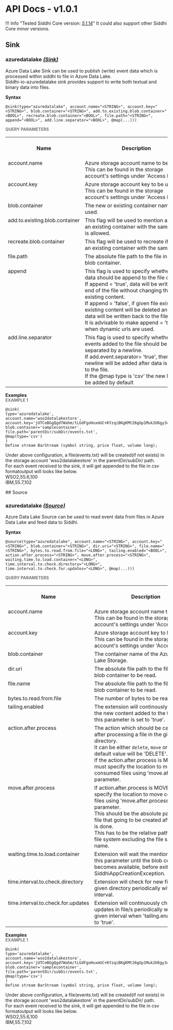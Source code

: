 # API Docs - v1.0.1

!!! Info "Tested Siddhi Core version: *<a target="_blank" href="http://siddhi.io/en/v5.1/docs/query-guide/">5.1.14</a>*"
    It could also support other Siddhi Core minor versions.

## Sink

### azuredatalake *<a target="_blank" href="http://siddhi.io/en/v5.1/docs/query-guide/#sink">(Sink)</a>*
<p></p>
<p style="word-wrap: break-word;margin: 0;">Azure Data Lake Sink can be used to publish (write) event data which is processed within siddhi to file in Azure Data Lake.<br>Siddhi-io-azuredatalake sink provides support to write both textual and binary data into files.</p>
<p></p>
<span id="syntax" class="md-typeset" style="display: block; font-weight: bold;">Syntax</span>

```
@sink(type="azuredatalake", account.name="<STRING>", account.key="<STRING>", blob.container="<STRING>", add.to.existing.blob.container="<BOOL>", recreate.blob.container="<BOOL>", file.path="<STRING>", append="<BOOL>", add.line.separator="<BOOL>", @map(...)))
```

<span id="query-parameters" class="md-typeset" style="display: block; color: rgba(0, 0, 0, 0.54); font-size: 12.8px; font-weight: bold;">QUERY PARAMETERS</span>
<table>
    <tr>
        <th>Name</th>
        <th style="min-width: 20em">Description</th>
        <th>Default Value</th>
        <th>Possible Data Types</th>
        <th>Optional</th>
        <th>Dynamic</th>
    </tr>
    <tr>
        <td style="vertical-align: top">account.name</td>
        <td style="vertical-align: top; word-wrap: break-word"><p style="word-wrap: break-word;margin: 0;">Azure storage account name to be used. This can be found in the storage account's settings under 'Access Keys'</p></td>
        <td style="vertical-align: top"></td>
        <td style="vertical-align: top">STRING</td>
        <td style="vertical-align: top">No</td>
        <td style="vertical-align: top">No</td>
    </tr>
    <tr>
        <td style="vertical-align: top">account.key</td>
        <td style="vertical-align: top; word-wrap: break-word"><p style="word-wrap: break-word;margin: 0;">Azure storage account key to be used. This can be found in the storage account's settings under 'Access Keys'</p></td>
        <td style="vertical-align: top"></td>
        <td style="vertical-align: top">STRING</td>
        <td style="vertical-align: top">No</td>
        <td style="vertical-align: top">No</td>
    </tr>
    <tr>
        <td style="vertical-align: top">blob.container</td>
        <td style="vertical-align: top; word-wrap: break-word"><p style="word-wrap: break-word;margin: 0;">The new or existing container name to be used.</p></td>
        <td style="vertical-align: top"></td>
        <td style="vertical-align: top">STRING</td>
        <td style="vertical-align: top">No</td>
        <td style="vertical-align: top">No</td>
    </tr>
    <tr>
        <td style="vertical-align: top">add.to.existing.blob.container</td>
        <td style="vertical-align: top; word-wrap: break-word"><p style="word-wrap: break-word;margin: 0;">This flag will be used to mention adding to an existing container with the same name is allowed.</p></td>
        <td style="vertical-align: top">true</td>
        <td style="vertical-align: top">BOOL</td>
        <td style="vertical-align: top">Yes</td>
        <td style="vertical-align: top">No</td>
    </tr>
    <tr>
        <td style="vertical-align: top">recreate.blob.container</td>
        <td style="vertical-align: top; word-wrap: break-word"><p style="word-wrap: break-word;margin: 0;">This flag will be used to recreate if there is an existing container with the same name.</p></td>
        <td style="vertical-align: top">false</td>
        <td style="vertical-align: top">BOOL</td>
        <td style="vertical-align: top">Yes</td>
        <td style="vertical-align: top">No</td>
    </tr>
    <tr>
        <td style="vertical-align: top">file.path</td>
        <td style="vertical-align: top; word-wrap: break-word"><p style="word-wrap: break-word;margin: 0;">The absolute file path to the file in the blob container.</p></td>
        <td style="vertical-align: top"></td>
        <td style="vertical-align: top">STRING</td>
        <td style="vertical-align: top">No</td>
        <td style="vertical-align: top">No</td>
    </tr>
    <tr>
        <td style="vertical-align: top">append</td>
        <td style="vertical-align: top; word-wrap: break-word"><p style="word-wrap: break-word;margin: 0;">This flag is used to specify whether the data should be append to the file or not.<br>If append = 'true', data will be write at the end of the file without changing the existing content.<br>If append = 'false', if given file exists, existing content will be deleted and then data will be written back to the file.<br>It is advisable to make append = 'true' when dynamic urls are used.</p></td>
        <td style="vertical-align: top">true</td>
        <td style="vertical-align: top">BOOL</td>
        <td style="vertical-align: top">Yes</td>
        <td style="vertical-align: top">No</td>
    </tr>
    <tr>
        <td style="vertical-align: top">add.line.separator</td>
        <td style="vertical-align: top; word-wrap: break-word"><p style="word-wrap: break-word;margin: 0;">This flag is used to specify whether events added to the file should be separated by a newline.<br>If add.event.separator= 'true', then a newline will be added after data is added to the file.<br>If the @map type is 'csv' the new line will be added by default</p></td>
        <td style="vertical-align: top">true</td>
        <td style="vertical-align: top">BOOL</td>
        <td style="vertical-align: top">Yes</td>
        <td style="vertical-align: top">No</td>
    </tr>
</table>

<span id="examples" class="md-typeset" style="display: block; font-weight: bold;">Examples</span>
<span id="example-1" class="md-typeset" style="display: block; color: rgba(0, 0, 0, 0.54); font-size: 12.8px; font-weight: bold;">EXAMPLE 1</span>
```
@sink(
type='azuredatalake', 
account.name='wso2datalakestore', 
account.key='jUTCeBGgQgd7Wahm/tLGdFgoHuxmUC+KYzqiBKgKMt26gGp1Muk2U6gy34A3oqogQ4EX3+9SGUlXKHQNALeYqQ==', 
blob.container='samplecontainer', 
file.path='parentDir/subDir/events.txt', 
@map(type='csv')
)
Define stream BarStream (symbol string, price float, volume long);
```
<p></p>
<p style="word-wrap: break-word;margin: 0;">Under above configuration, a file(events.txt) will be created(if not exists) in the storage account 'wso2datalakestore' in the parentDir/subDir/ path.<br>For each event received to the sink, it will get appended to the file in csv formatoutput will looks like below.<br>WSO2,55.6,100<br>IBM,55.7,102</p>
<p></p>
## Source

### azuredatalake *<a target="_blank" href="http://siddhi.io/en/v5.1/docs/query-guide/#source">(Source)</a>*
<p></p>
<p style="word-wrap: break-word;margin: 0;">Azure Data Lake Source can be used to read event data from files in Azure Data Lake and feed data to Siddhi.</p>
<p></p>
<span id="syntax" class="md-typeset" style="display: block; font-weight: bold;">Syntax</span>

```
@source(type="azuredatalake", account.name="<STRING>", account.key="<STRING>", blob.container="<STRING>", dir.uri="<STRING>", file.name="<STRING>", bytes.to.read.from.file="<LONG>", tailing.enabled="<BOOL>", action.after.process="<STRING>", move.after.process="<STRING>", waiting.time.to.load.container="<LONG>", time.interval.to.check.directory="<LONG>", time.interval.to.check.for.updates="<LONG>", @map(...)))
```

<span id="query-parameters" class="md-typeset" style="display: block; color: rgba(0, 0, 0, 0.54); font-size: 12.8px; font-weight: bold;">QUERY PARAMETERS</span>
<table>
    <tr>
        <th>Name</th>
        <th style="min-width: 20em">Description</th>
        <th>Default Value</th>
        <th>Possible Data Types</th>
        <th>Optional</th>
        <th>Dynamic</th>
    </tr>
    <tr>
        <td style="vertical-align: top">account.name</td>
        <td style="vertical-align: top; word-wrap: break-word"><p style="word-wrap: break-word;margin: 0;">Azure storage account name to be used. This can be found in the storage account's settings under 'Access Keys'</p></td>
        <td style="vertical-align: top"></td>
        <td style="vertical-align: top">STRING</td>
        <td style="vertical-align: top">No</td>
        <td style="vertical-align: top">No</td>
    </tr>
    <tr>
        <td style="vertical-align: top">account.key</td>
        <td style="vertical-align: top; word-wrap: break-word"><p style="word-wrap: break-word;margin: 0;">Azure storage account key to be used. This can be found in the storage account's settings under 'Access Keys'</p></td>
        <td style="vertical-align: top"></td>
        <td style="vertical-align: top">STRING</td>
        <td style="vertical-align: top">No</td>
        <td style="vertical-align: top">No</td>
    </tr>
    <tr>
        <td style="vertical-align: top">blob.container</td>
        <td style="vertical-align: top; word-wrap: break-word"><p style="word-wrap: break-word;margin: 0;">The container name of the Azure Data Lake Storage.</p></td>
        <td style="vertical-align: top"></td>
        <td style="vertical-align: top">STRING</td>
        <td style="vertical-align: top">No</td>
        <td style="vertical-align: top">No</td>
    </tr>
    <tr>
        <td style="vertical-align: top">dir.uri</td>
        <td style="vertical-align: top; word-wrap: break-word"><p style="word-wrap: break-word;margin: 0;">The absolute file path to the file in the blob container to be read.</p></td>
        <td style="vertical-align: top"></td>
        <td style="vertical-align: top">STRING</td>
        <td style="vertical-align: top">No</td>
        <td style="vertical-align: top">No</td>
    </tr>
    <tr>
        <td style="vertical-align: top">file.name</td>
        <td style="vertical-align: top; word-wrap: break-word"><p style="word-wrap: break-word;margin: 0;">The absolute file path to the file in the blob container to be read.</p></td>
        <td style="vertical-align: top"></td>
        <td style="vertical-align: top">STRING</td>
        <td style="vertical-align: top">No</td>
        <td style="vertical-align: top">No</td>
    </tr>
    <tr>
        <td style="vertical-align: top">bytes.to.read.from.file</td>
        <td style="vertical-align: top; word-wrap: break-word"><p style="word-wrap: break-word;margin: 0;">The number of bytes to be read at once.</p></td>
        <td style="vertical-align: top">32768</td>
        <td style="vertical-align: top">LONG</td>
        <td style="vertical-align: top">Yes</td>
        <td style="vertical-align: top">No</td>
    </tr>
    <tr>
        <td style="vertical-align: top">tailing.enabled</td>
        <td style="vertical-align: top; word-wrap: break-word"><p style="word-wrap: break-word;margin: 0;">The extension will continously check for the new content added to the files when this parameter is set to 'true'.</p></td>
        <td style="vertical-align: top">false</td>
        <td style="vertical-align: top">BOOL</td>
        <td style="vertical-align: top">Yes</td>
        <td style="vertical-align: top">No</td>
    </tr>
    <tr>
        <td style="vertical-align: top">action.after.process</td>
        <td style="vertical-align: top; word-wrap: break-word"><p style="word-wrap: break-word;margin: 0;">The action which should be carried out <br>after processing a file in the given directory. <br>It can be either <code>delete</code>, <code>move</code> or <code>keep</code> and default value will be 'DELETE'.<br>If the action.after.process is MOVE, user must specify the location to move consumed files using 'move.after.process' parameter.<br></p></td>
        <td style="vertical-align: top">delete</td>
        <td style="vertical-align: top">STRING</td>
        <td style="vertical-align: top">Yes</td>
        <td style="vertical-align: top">No</td>
    </tr>
    <tr>
        <td style="vertical-align: top">move.after.process</td>
        <td style="vertical-align: top; word-wrap: break-word"><p style="word-wrap: break-word;margin: 0;">If action.after.process is MOVE, user must specify the location to move consumed files using 'move.after.process' parameter.<br>This should be the absolute path of the file that going to be created after moving is done.<br>This has to be the relative path from the file system excluding the file system name.</p></td>
        <td style="vertical-align: top"><Empty_String></td>
        <td style="vertical-align: top">STRING</td>
        <td style="vertical-align: top">Yes</td>
        <td style="vertical-align: top">No</td>
    </tr>
    <tr>
        <td style="vertical-align: top">waiting.time.to.load.container</td>
        <td style="vertical-align: top; word-wrap: break-word"><p style="word-wrap: break-word;margin: 0;">Extension will wait the mentioned time in this parameter until the blob container becomes available, before exiting with the SiddhiAppCreationException.<br></p></td>
        <td style="vertical-align: top">5000</td>
        <td style="vertical-align: top">LONG</td>
        <td style="vertical-align: top">Yes</td>
        <td style="vertical-align: top">No</td>
    </tr>
    <tr>
        <td style="vertical-align: top">time.interval.to.check.directory</td>
        <td style="vertical-align: top; word-wrap: break-word"><p style="word-wrap: break-word;margin: 0;">Extension will check for new files in the given directory periodically with the given interval.<br></p></td>
        <td style="vertical-align: top">1000</td>
        <td style="vertical-align: top">LONG</td>
        <td style="vertical-align: top">Yes</td>
        <td style="vertical-align: top">No</td>
    </tr>
    <tr>
        <td style="vertical-align: top">time.interval.to.check.for.updates</td>
        <td style="vertical-align: top; word-wrap: break-word"><p style="word-wrap: break-word;margin: 0;">Extension will continuously check for file updates in file/s periodically with the given interval when 'tailing.enabled' is set to 'true'.<br></p></td>
        <td style="vertical-align: top">1000</td>
        <td style="vertical-align: top">LONG</td>
        <td style="vertical-align: top">Yes</td>
        <td style="vertical-align: top">No</td>
    </tr>
</table>

<span id="examples" class="md-typeset" style="display: block; font-weight: bold;">Examples</span>
<span id="example-1" class="md-typeset" style="display: block; color: rgba(0, 0, 0, 0.54); font-size: 12.8px; font-weight: bold;">EXAMPLE 1</span>
```
@sink(
type='azuredatalake', 
account.name='wso2datalakestore', 
account.key='jUTCeBGgQgd7Wahm/tLGdFgoHuxmUC+KYzqiBKgKMt26gGp1Muk2U6gy34A3oqogQ4EX3+9SGUlXKHQNALeYqQ==', 
blob.container='samplecontainer', 
file.path='parentDir/subDir/events.txt', 
@map(type='csv')
)
Define stream BarStream (symbol string, price float, volume long);
```
<p></p>
<p style="word-wrap: break-word;margin: 0;">Under above configuration, a file(events.txt) will be created(if not exists) in the storage account 'wso2datalakestore' in the parentDir/subDir/ path.<br>For each event received to the sink, it will get appended to the file in csv formatoutput will looks like below.<br>WSO2,55.6,100<br>IBM,55.7,102</p>
<p></p>
